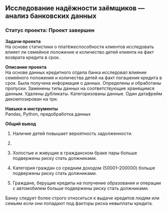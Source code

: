 ## Исследование надёжности заёмщиков — анализ банковских данных

### **Статус проекта**: Проект завершен 

**Задачи проекта**   
На основе статистики о платёжеспособности клиентов исследовать влияет ли семейное положение и количество детей клиента на факт возврата кредита в срок.

**Описание проекта**   
На основе данных кредитного отдела банка исследовал влияние семейного положения и
количества детей на факт погашения кредита в срок. Была получена информация о
данных. Определены и обработаны пропуски. Заменены типы данных на соответствующие
хранящимся данным. Удалены дубликаты. Категоризованы данные. Один датафрейм декомпозирован на три.

**Навыки и инструменты**   
Pandas, Python, предобработка данных

**Общий вывод**   
1. Наличие детей повышает вероятность задолженности.
2. 
3. Холостые и живущие в гражданском браке пары больше подвержены риску стать должниками.

4. Категория граждан со средним доходом (50001–200000) больше подвержены риску стать должниками.

5. Граждане, берущие кредиты на получение образования и операции с автомобилем больше подвержены риску стать должниками.

Банку следует более строго относиться к выдаче кредитов людям или семьям если они попадают под факторы риска невыплаты кредита.
